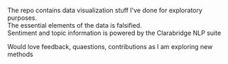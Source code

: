 
The repo contains data visualization stuff I've done for exploratory purposes.  
The essential elements of the data is falsified.  
Sentiment and topic information is powered by the Clarabridge NLP suite

Would love feedback, quaestions, contributions as I am exploring new methods
